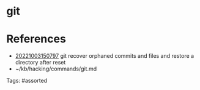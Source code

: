# git

# References
- [20221003150797](/zet/20221003150797/) git recover orphaned commits and files and restore a directory after reset
- ~/kb/hacking/commands/git.md

Tags:
    #assorted

